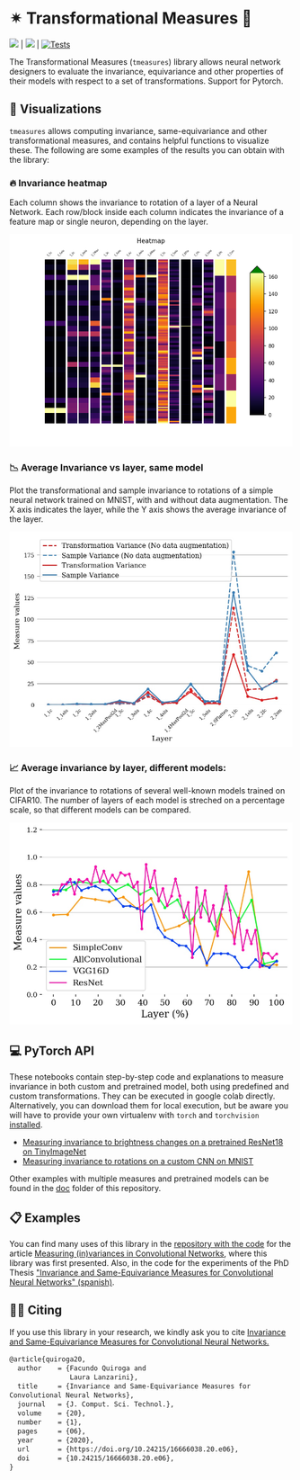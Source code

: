 # ✴ Transformational Measures 📏


![](https://img.shields.io/pypi/v/tmeasures) 
| ![](https://img.shields.io/codecov/c/github/facundoq/tmeasures) 
| [![Tests](https://github.com/facundoq/tmeasures/actions/workflows/lint_test.yml/badge.svg)](https://github.com/facundoq/tmeasures/actions/workflows/lint_test.yml)


The Transformational Measures (`tmeasures`) library allows neural network designers to evaluate the invariance, equivariance and other properties of their models with respect to a set of transformations. Support for Pytorch. 

## 🔎 Visualizations

`tmeasures` allows computing invariance, same-equivariance and other transformational measures, and contains helpful functions to visualize these. The following are some examples of the results you can obtain with the library:

### 🔥 Invariance heatmap

Each column shows the invariance to rotation of a layer of a Neural Network. Each row/block inside each column indicates the invariance of a feature map or single neuron, depending on the layer. 

![](docs/res/heatmap.png)

### 📉 Average Invariance vs layer, same model

Plot the transformational and sample invariance to rotations of a simple neural network trained on MNIST, with and without data augmentation. The X axis indicates the layer, while the Y axis shows the average invariance of the layer.

![](docs/res/invariance.jpg)

### 📈 Average invariance by layer, different models: 

Plot of the invariance to rotations of several well-known models trained on CIFAR10. The number of layers of each model is streched on a percentage scale, so that different models can be compared.

![](docs/res/invariance_models_cifar10.jpg)

## 💻 PyTorch API


These notebooks contain step-by-step code and explanations to measure invariance in both custom and pretrained model, both using predefined and custom transformations. They can be executed in google colab directly. Alternatively, you can download them for local execution, but be aware you will have to provide your own virtualenv with `torch` and `torchvision`  [installed](https://pytorch.org/get-started/locally/).


* [Measuring invariance to brightness changes on a pretrained ResNet18 on TinyImageNet](https://colab.research.google.com/github/facundoq/transformational_measures/blob/master/docs/examples/ResNet%20Invariance%20with%20TinyImageNet.ipynb)
* [Measuring invariance to rotations on a custom CNN on MNIST](https://colab.research.google.com/github/facundoq/transformational_measures/blob/master/docs/examples/Variance%20to%20rotations%20of%20a%20CNN%20trained%20on%20MNIST%20with%20PyTorch.ipynb)

Other examples with multiple measures and pretrained models can be found in the [doc](/doc) folder of this repository.


## 📋 Examples

You can find many uses of this library in the [repository with the code](https://github.com/facundoq/transformational_measures_experiments) for the article [Measuring (in)variances in Convolutional Networks](https://link.springer.com/chapter/10.1007/978-3-030-27713-0_9), where this library was first presented. Also, in the code for the experiments of the PhD Thesis ["Invariance and Same-Equivariance Measures for Convolutional Neural Networks" (spanish)](https://doi.org/10.24215/16666038.20.e06).

## 🤙🏽 Citing

If you use this library in your research, we kindly ask you to cite [ Invariance and Same-Equivariance Measures for Convolutional Neural Networks.](https://doi.org/10.24215/16666038.20.e06)

````
@article{quiroga20,
  author    = {Facundo Quiroga and
               Laura Lanzarini},
  title     = {Invariance and Same-Equivariance Measures for Convolutional Neural Networks},
  journal   = {J. Comput. Sci. Technol.},
  volume    = {20},
  number    = {1},
  pages     = {06},
  year      = {2020},
  url       = {https://doi.org/10.24215/16666038.20.e06},
  doi       = {10.24215/16666038.20.e06},
}
````
